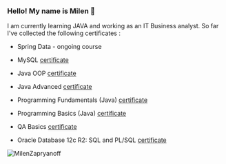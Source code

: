 ### Hello! My name is Milen 👋


I am currently learning JAVA and working as an IT Business analyst.
So far I've collected the following certificates :

  + Spring Data - ongoing course

  + MySQL [certificate](https://softuni.bg/certificates/details/172257/52a4b645)

  + Java OOP [certificate](https://softuni.bg/certificates/details/168971/882c9827)

  + Java Advanced [certificate](https://softuni.bg/certificates/details/161720/18fd6d44)
  
  + Programming Fundamentals (Java) [certificate](https://softuni.bg/certificates/details/148552/7e09709b)
  
  + Programming Basics (Java) [certificate](https://softuni.bg/certificates/details/140089/040083a4)
  
  + QA Basics [certificate](https://softuni.bg/certificates/details/154179/702bd4b4)
  
  + Oracle Database 12c R2: SQL and PL/SQL [certificate](https://media.licdn.com/dms/image/C4D2DAQGDHf2MAcuO_g/profile-treasury-image-shrink_800_800/0/1668842656772?e=1687197600&v=beta&t=5D-mRLefVoxE84qhVfDDtoxUek1H3PB8PN7qQ2toN38)
  
  
  
<p>&nbsp;<img align="left" src="https://github-readme-stats.vercel.app/api?username=MilenZapryanoff&show_icons=true&locale=en" alt="MilenZapryanoff" /></p>
